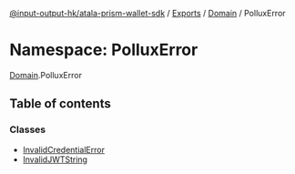 [@input-output-hk/atala-prism-wallet-sdk](../README.md) / [Exports](../modules.md) / [Domain](Domain.md) / PolluxError

# Namespace: PolluxError

[Domain](Domain.md).PolluxError

## Table of contents

### Classes

- [InvalidCredentialError](../classes/Domain.PolluxError.InvalidCredentialError.md)
- [InvalidJWTString](../classes/Domain.PolluxError.InvalidJWTString.md)
